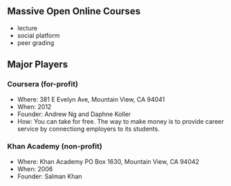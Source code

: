 ## Massive Open Online Courses
* lecture
* social platform
* peer grading
## Major Players
### Coursera (for-profit)
* Where: 381 E Evelyn Ave, Mountain View, CA 94041
* When: 2012
* Founder: Andrew Ng and Daphne Koller
* How: You can take for free. The way to make money is to provide career service by connectiong employers to its students.

### Khan Academy (non-profit)
* Where: Khan Academy PO Box 1630, Mountain View, CA 94042
* When: 2006
* Founder: Salman Khan

